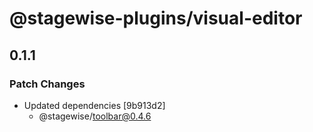 # @stagewise-plugins/visual-editor

## 0.1.1

### Patch Changes

- Updated dependencies [9b913d2]
  - @stagewise/toolbar@0.4.6
